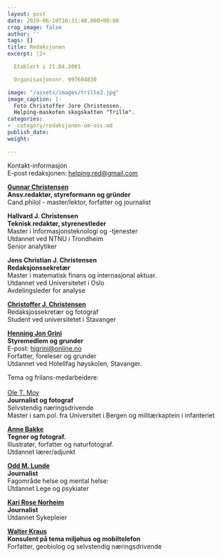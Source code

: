 ```yaml
---
layout: post
date: 2019-06-19T16:31:48.000+00:00
crop_image: false
author: ''
tags: []
title: Redaksjonen
excerpt: |2+

  Etablert i 21.04.2001

  Organisasjonsnr. 997604830

image: "/assets/images/trille2.jpg"
image_caption: |-
  Foto Christoffer Jore Christensen.
  Helping-maskoten skogskatten "Trille".
categories:
- _category/redaksjonen-om-oss.md
publish_date: 
weight: 

---
```

Kontakt-informasjon  
E-post redaksjonen: helping.red@gmail.com

[**Gunnar Christensen**](http://www.helping.no/gunnar.htm)  
**Ansv.redaktør, styreformann og gründer**  
Cand.philol - master/lektor, forfatter og journalist

**Hallvard J. Christensen**  
**Teknisk redaktør, styrenestleder**  
Master i Informasjonsteknologi og -tjenester  
Utdannet ved NTNU i Trondheim  
Senior analytiker

**Jens Christian J. Christensen**  
**Redaksjonssekretær**  
Master i matematisk finans og internasjonal aktuar.  
Utdannet ved Universitetet i Oslo  
Avdelingsleder for analyse

[**Christoffer J. Christensen**](http://www.helping.no/christoffer.htm)  
Redaksjossekretær og fotograf  
Student ved universitetet i Stavanger

[**Henning Jon Grini**](http://www.helping.no/henning.htm)  
**Styremedlem og grunder**  
E-post: [hjgrini@online.no](mailto:hjgrini@online.no)  
Forfatter, foreleser og grunder  
Utdannet ved Hotellfag høyskolen, Stavanger.

Tema og frilans-medarbeidere:  
[  
Ole T. Moy](http://www.helping.no/bat.ya.htm)  
**Journalist og fotograf**  
Selvstendig næringsdrivende  
Master i sam.pol. fra Universitet i Bergen og militærkaptein i infanteriet

[**Anne Bakke**](http://www.helping.no/ab.htm)  
**Tegner og fotograf.**  
Illustratør, forfatter og naturfotograf.  
Utdannet lærer/adjunkt

[**Odd M. Lunde**](http://www.helping.no/oddmlunde.htm)  
**Journalist**  
Fagområde helse og mental helse:  
Utdannet Lege og psykiater

[**Kari Rose Norheim**](http://www.helping.no/kari.htm)  
**Journalist**  
Utdannet Sykepleier

[**Walter Kraus**](https://spartacus.no/forfattere/walter-kraus)  
**Konsulent på tema miljøhus og mobiltelefon**  
Forfatter, geobiolog og selvstendig næringsdrivende